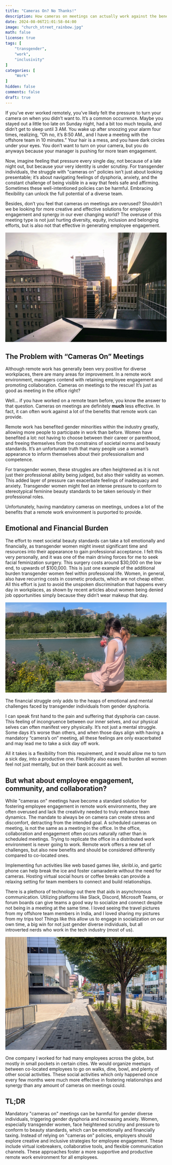 ```yaml
---
title: "Cameras On? No Thanks!"
description: How cameras on meetings can actually work against the benefits of a remote work environment towards diversity, equity, inclusion, and belonging.  From the perspective of a transgender woman.
date: 2024-08-06T21:01:58-04:00
image: "church_street_rainbow.jpg"
math: false
license: true
tags: [
    "transgender",
    "work",
    "inclusivity"
]
categories: [
    "Work"
]
hidden: false
comments: false
draft: true
---
```


If you’ve ever worked remotely, you’ve likely felt the pressure to turn your camera on when you didn’t want to. It’s a common occurrence. Maybe you stayed out a little too late on Sunday night, had a bit too much tequila, and didn’t get to sleep until 3 AM. You wake up after snoozing your alarm four times, realizing, “Oh no, it’s 8:50 AM., and I have a meeting with the offshore team in 10 minutes.” Your hair is a mess, and you have dark circles under your eyes. You don’t want to turn on your camera, but you do anyways because your manager is pushing for more team engagement.

Now, imagine feeling that pressure every single day, not because of a late night out, but because your very identity is under scrutiny. For transgender individuals, the struggle with "cameras on" policies isn’t just about looking presentable; it’s about navigating feelings of dysphoria, anxiety, and the constant challenge of being visible in a way that feels safe and affirming.  Sometimes these well-intentioned policies can be harmful.  Embracing flexibility can unlock the full potential of a diverse team.

Besides, don’t you feel that cameras on meetings are overused?  Shouldn’t we be looking for more creative  and effective solutions for employee engagement and synergy in our ever changing world? The overuse of this meeting type is not just hurting diversity, equity, inclusion and belonging efforts, but is also not that effective in generating employee engagement.

![The Palliser, a hotel in Calgary shot from the Le Germain building.](palliser_calgary.jpg)

## The Problem with “Cameras On” Meetings

Although remote work has generally been very positive for diverse workplaces, there are many areas for improvement.  In a remote work environment, managers contend with retaining employee engagement and promoting collaboration.  Cameras on meetings to the rescue! It’s just as good as meeting in the office right?

Well… if you have worked on a remote team before, you know the answer to that question.  Cameras on meetings are definitely **much** less effective.  In fact, it can often work against a lot of the benefits that remote work can provide.  

Remote work has benefited gender minorities within the industry greatly, allowing more people to participate in work than before.  Women have benefited a lot: not having to choose between their career or parenthood, and freeing themselves from the constrains of societal norms and beauty standards.  It’s an unfortunate truth that many people use a woman’s appearance to inform themselves about their professionalism and competence. 

For transgender women, these struggles are often heightened as it is not just their professional ability being judged, but also their validity as women. This added layer of pressure can exacerbate feelings of inadequacy and anxiety. Transgender women might feel an intense pressure to conform to stereotypical feminine beauty standards to be taken seriously in their professional roles.

Unfortunately, having mandatory cameras on meetings, undoes a lot of the benefits that a remote work environment is purported to provide.

## Emotional and Financial Burden

The effort to meet societal beauty standards can take a toll emotionally and financially, as transgender women might invest significant time and resources into their appearance to gain professional acceptance. I felt this very personally, and it was one of the main driving forces for me to seek facial feminization surgery. This surgery costs around $30,000 on the low end, to upwards of $100,000. This is just one example of the additional burden transgender women feel within professional life. Women, in general, also have recurring costs in cosmetic products, which are not cheap either. All this effort is just to avoid the unspoken discrimination that happens every day in workplaces, as shown by recent articles about women being denied job opportunities simply because they didn’t wear makeup that day.

![Cailey( @caillazy) sitting on a wooden fence and looking over the river, pondering.](caillazy_1.jpg)

The financial struggle only adds to the heaps of emotional and mental challenges faced by transgender individuals from gender dysphoria.

I can speak first hand to the pain and suffering that dysphoria can cause.  This feeling of incongruence between our inner selves, and our physical selves can often manifest very physically.  It’s not just a mental struggle.  Some days it’s worse than others, and when those days align with having a mandatory “camera’s on” meeting, all these feelings are only exacerbated and may lead me to take a sick day off work.

All it takes is a flexibility from this requirement, and it would allow me to turn a sick day, into a productive one.  Flexibility also eases the burden all women feel not just mentally, but on their bank account as well.

## But what about employee engagement, community, and collaboration?

While "cameras on" meetings have become a standard solution for fostering employee engagement in remote work environments, they are often overused and lack the creativity needed to truly enhance team dynamics. The mandate to always be on camera can create stress and discomfort, detracting from the intended goal. A scheduled cameras on meeting, is not the same as a meeting in the office.  In the office, collaboration and engagement often occurs naturally rather than in scheduled meetings.  Trying to replicate the office in a distributed work environment is never going to work.  Remote work offers a new set of challenges, but also new benefits and should be considered differently compared to co-located ones.

Implementing fun activities like web based games like, skribl.io, and gartic phone can help break the ice and foster camaraderie without the need for cameras.  Hosting virtual social hours or coffee breaks can provide a relaxing setting for team members to connect and build relationships. 

There is a plethora of technology out there that aids in asynchronous communication.  Utilizing platforms like Slack, Discord, Microsoft Teams, or forum boards can give teams a good way to socialize and connect despite not being in a meeting at the same time.  I loved seeing the travel pictures from my offshore team members in India, and I loved sharing my pictures from my trips too!  Things like this allow us to engage in socialization on our own time, a big win for not just gender diverse individuals, but all introverted nerds who work in the tech industry (most of us).

![100 Dundas Street in London, Ontario](100_dundas.jpg)

One company I worked for had many employees across the globe, but mostly in small pockets in certain cities.  We would organize meetups between co-located employees to go on walks, dine, bowl, and plenty of other social activities.  These social activities which only happened once every few months were much more effective in fostering relationships and synergy than any amount of cameras on meetings could.

## TL;DR

Mandatory "cameras on" meetings can be harmful for gender diverse individuals, triggering gender dysphoria and increasing anxiety. Women, especially transgender women, face heightened scrutiny and pressure to conform to beauty standards, which can be emotionally and financially taxing. Instead of relying on "cameras on" policies, employers should explore creative and inclusive strategies for employee engagement. These include virtual icebreakers, collaborative tools, and flexible communication channels. These approaches foster a more supportive and productive remote work environment for all employees.